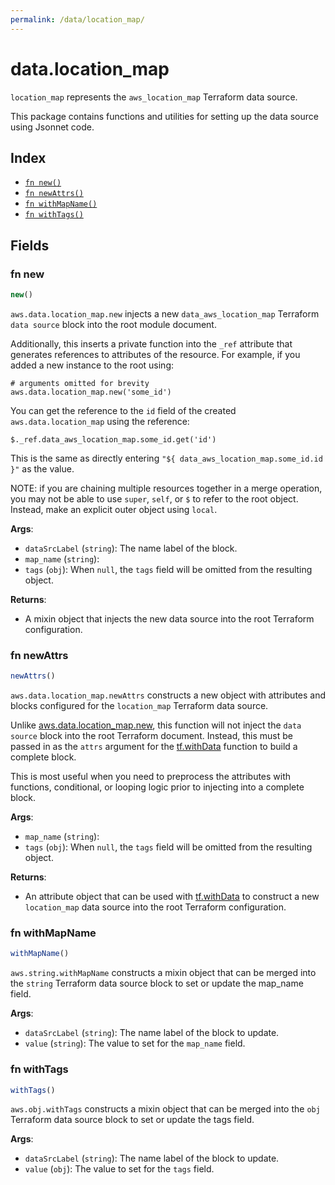 ```yaml
---
permalink: /data/location_map/
---
```


# data.location_map

`location_map` represents the `aws_location_map` Terraform data source.



This package contains functions and utilities for setting up the data source using Jsonnet code.


## Index

* [`fn new()`](#fn-new)
* [`fn newAttrs()`](#fn-newattrs)
* [`fn withMapName()`](#fn-withmapname)
* [`fn withTags()`](#fn-withtags)

## Fields

### fn new

```ts
new()
```


`aws.data.location_map.new` injects a new `data_aws_location_map` Terraform `data source`
block into the root module document.

Additionally, this inserts a private function into the `_ref` attribute that generates references to attributes of the
resource. For example, if you added a new instance to the root using:

    # arguments omitted for brevity
    aws.data.location_map.new('some_id')

You can get the reference to the `id` field of the created `aws.data.location_map` using the reference:

    $._ref.data_aws_location_map.some_id.get('id')

This is the same as directly entering `"${ data_aws_location_map.some_id.id }"` as the value.

NOTE: if you are chaining multiple resources together in a merge operation, you may not be able to use `super`, `self`,
or `$` to refer to the root object. Instead, make an explicit outer object using `local`.

**Args**:
  - `dataSrcLabel` (`string`): The name label of the block.
  - `map_name` (`string`): 
  - `tags` (`obj`):  When `null`, the `tags` field will be omitted from the resulting object.

**Returns**:
- A mixin object that injects the new data source into the root Terraform configuration.


### fn newAttrs

```ts
newAttrs()
```


`aws.data.location_map.newAttrs` constructs a new object with attributes and blocks configured for the `location_map`
Terraform data source.

Unlike [aws.data.location_map.new](#fn-locationmapnew), this function will not inject the `data source`
block into the root Terraform document. Instead, this must be passed in as the `attrs` argument for the
[tf.withData](https://github.com/tf-libsonnet/core/tree/main/docs#fn-withdata) function to build a complete block.

This is most useful when you need to preprocess the attributes with functions, conditional, or looping logic prior to
injecting into a complete block.

**Args**:
  - `map_name` (`string`): 
  - `tags` (`obj`):  When `null`, the `tags` field will be omitted from the resulting object.

**Returns**:
  - An attribute object that can be used with [tf.withData](https://github.com/tf-libsonnet/core/tree/main/docs#fn-withdata) to construct a new `location_map` data source into the root Terraform configuration.


### fn withMapName

```ts
withMapName()
```

`aws.string.withMapName` constructs a mixin object that can be merged into the `string`
Terraform data source block to set or update the map_name field.



**Args**:
  - `dataSrcLabel` (`string`): The name label of the block to update.
  - `value` (`string`): The value to set for the `map_name` field.


### fn withTags

```ts
withTags()
```

`aws.obj.withTags` constructs a mixin object that can be merged into the `obj`
Terraform data source block to set or update the tags field.



**Args**:
  - `dataSrcLabel` (`string`): The name label of the block to update.
  - `value` (`obj`): The value to set for the `tags` field.
